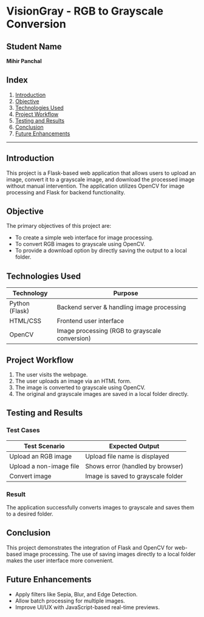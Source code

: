 # VisionGray - RGB to Grayscale Conversion

## Student Name
**Mihir Panchal**

## Index
1. [Introduction](#introduction)
2. [Objective](#objective)
3. [Technologies Used](#technologies-used)
4. [Project Workflow](#project-workflow)
5. [Testing and Results](#testing-and-results)
6. [Conclusion](#conclusion)
7. [Future Enhancements](#future-enhancements)

---

## Introduction
This project is a Flask-based web application that allows users to upload an image, convert it to a grayscale image, and download the processed image without manual intervention. The application utilizes OpenCV for image processing and Flask for backend functionality.

## Objective
The primary objectives of this project are:
- To create a simple web interface for image processing.
- To convert RGB images to grayscale using OpenCV.
- To provide a download option by directly saving the output to a local folder.

## Technologies Used
| Technology  | Purpose |
|------------|---------|
| Python (Flask) | Backend server & handling image processing |
| HTML/CSS | Frontend user interface |
| OpenCV | Image processing (RGB to grayscale conversion) |

## Project Workflow
1. The user visits the webpage.
2. The user uploads an image via an HTML form.
3. The image is converted to grayscale using OpenCV.
4. The original and grayscale images are saved in a local folder directly.

## Testing and Results
### Test Cases
| Test Scenario | Expected Output |
|--------------|----------------|
| Upload an RGB image | Upload file name is displayed |
| Upload a non-image file | Shows error (handled by browser) |
| Convert image | Image is saved to grayscale folder |

### Result
The application successfully converts images to grayscale and saves them to a desired folder.

## Conclusion
This project demonstrates the integration of Flask and OpenCV for web-based image processing. The use of saving images directly to a local folder makes the user interface more convenient.

## Future Enhancements
- Apply filters like Sepia, Blur, and Edge Detection.
- Allow batch processing for multiple images.
- Improve UI/UX with JavaScript-based real-time previews.

